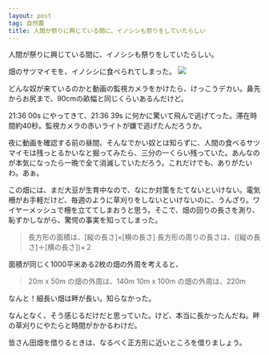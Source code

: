 ```yaml
---
layout: post
tag: 自然農
title: 人間が祭りに興じている間に、イノシシも祭りをしていたらしい
---
```

人間が祭りに興じている間に、イノシシも祭りをしていたらしい。

畑のサツマイモを、イノシシに食べられてしまった。
![](https://c2.staticflickr.com/8/7526/30127499235_15b34e2cc7.jpg)

どんな奴が来ているのかと動画の監視カメラをかけたら、けっこうデカい。鼻先からお尻まで、90cmの畝幅と同じくらいあるんだけど。

21:36 00s にやってきて、21:36 39s に何かに驚いて飛んで逃げてった。滞在時間約40秒。監視カメラの赤いライトが嫌で逃げたんだろうか。

夜に動画を確認する前の昼間、そんなでかい奴とは知らずに、人間の食べるサツマイモは残っとるかいなと掘ってみたら、三分の一くらい残っていた。あんなのが本気になったら一晩で全て消滅していただろう。これだけでも、ありがたいわ。あぁ。

この畑には、まだ大豆が生育中なので、なにか対策をたてないといけない。電気柵がお手軽だけど、毎週のように草刈りをしないといけないのに、うんざり。ワイヤーメッシュで柵を立ててしまおうと思う。そこで、畑の回りの長さを測り、恥ずかしながら、驚愕の事実を知ってしまった。

>長方形の面積は、[縦の長さ]×[横の長さ]
>長方形の周りの長さは、([縦の長さ]＋[横の長さ])×２

面積が同じく1000平米ある2枚の畑の外周を考えると、

>20m x 50m の畑の外周は、140m
>10m x 100m の畑の外周は、220m

なんと！細長い畑は畔が長い。知らなかった。

なんとなく、そう感じるだけだと思っていた。けど、本当に長かったんだね。畔の草刈りにやたらと時間がかかるわけだ。

皆さん田畑を借りるときは、なるべく正方形に近いところを借りましょう。



